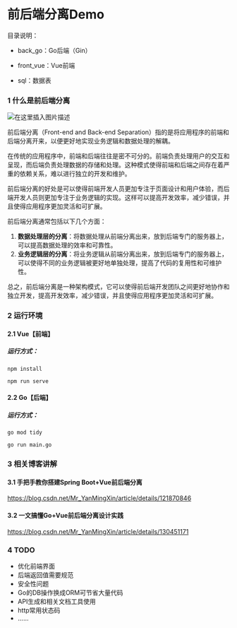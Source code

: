 # 前后端分离Demo

目录说明：

- back_go：Go后端（Gin）

- front_vue：Vue前端

- sql：数据表

### 1 什么是前后端分离

![在这里插入图片描述](https://img-blog.csdnimg.cn/c9af4e146e694d4a949efef38c221acf.png)

前后端分离（Front-end and Back-end Separation）指的是将应用程序的前端和后端分离开来，以便更好地实现业务逻辑和数据处理的解耦。

在传统的应用程序中，前端和后端往往是密不可分的。前端负责处理用户的交互和呈现，而后端负责处理数据的存储和处理。这种模式使得前端和后端之间存在着严重的依赖关系，难以进行独立的开发和维护。

前后端分离的好处是可以使得前端开发人员更加专注于页面设计和用户体验，而后端开发人员则更加专注于业务逻辑的实现。这样可以提高开发效率，减少错误，并且使得应用程序更加灵活和可扩展。

前后端分离通常包括以下几个方面：

1. **数据处理层的分离**：将数据处理从前端分离出来，放到后端专门的服务器上，可以提高数据处理的效率和可靠性。
2. **业务逻辑层的分离**：将业务逻辑从前端分离出来，放到后端专门的服务器上，可以使得不同的业务逻辑被更好地单独处理，提高了代码的复用性和可维护性。

总之，前后端分离是一种架构模式，它可以使得前后端开发团队之间更好地协作和独立开发，提高开发效率，减少错误，并且使得应用程序更加灵活和可扩展。

### 2 运行环境

#### 2.1 Vue【前端】

##### 运行方式：

```shell
npm install

npm run serve
```

#### 2.2 Go【后端】

##### 运行方式：

```shell
go mod tidy

go run main.go
```

### 3 相关博客讲解

#### 3.1 手把手教你搭建Spring Boot+Vue前后端分离

https://blog.csdn.net/Mr_YanMingXin/article/details/121870846

#### 3.2 一文搞懂Go+Vue前后端分离设计实践

https://blog.csdn.net/Mr_YanMingXin/article/details/130451171

### 4 TODO

- 优化前端界面
- 后端返回值需要规范
- 安全性问题
- Go的DB操作换成ORM可节省大量代码
- API生成和相关文档工具使用
- http常用状态码
- ......

